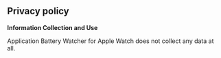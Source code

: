 ## Privacy policy
**Information Collection and Use**

Application Battery Watcher for Apple Watch does not collect any data at all.
